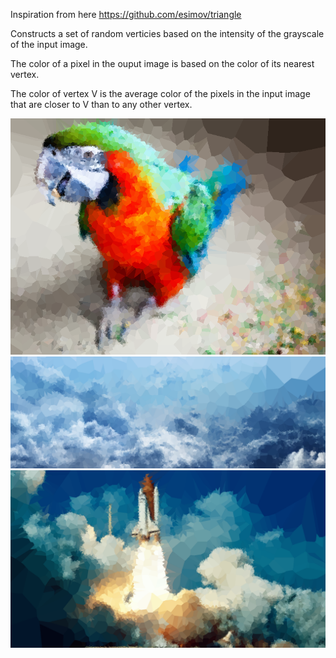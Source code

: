 Inspiration from here https://github.com/esimov/triangle

Constructs a set of random verticies based on the intensity of the grayscale of the input image.

The color of a pixel in the ouput image is based on the color of its nearest vertex.

The color of vertex V is the average color of the pixels in the input image that are closer to V than to any other vertex.


![](example1.png)
![](example2.png)
![](example3.png)
